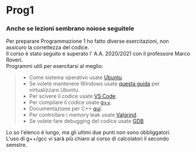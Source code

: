 # Prog1
### Anche se lezioni sembrano noiose seguitele
Per preparare Programmazione 1 ho fatto diverse esercitazioni, non assicuro la correttezza del codice.  
Il corso è stato seguito e superato l' A.A. 2020/2021 con il professore Marco Roveri.  
Programmi utili per esercitarsi al meglio:  
>* Come sistema operativo usate [Ubuntu](https://ubuntu.com/download/desktop).
>* Se volete mantenere Windows usate [questa guida](https://code.visualstudio.com/docs/remote/wsl) per virtualizzare Ubuntu.
>* Per scivere il codice usate [VS Code](https://code.visualstudio.com/).
>* Per compilare il codice usate [g++](https://gcc.gnu.org/).
>* Documentazione per C++ [qui](https://cplusplus.com/).
>* Per controllare i memory leak usate [Valgrind](https://valgrind.org/).
>* Se volete fare debugging del codice usate [GDB](http://www.gdbtutorial.com/.)  

Lo so l'elenco è lungo, ma gli ultimi due punti non sono obbliggatori.  
L'uso di g++/gcc vi sarà più chiaro al corso di calcolatori il secondo semstre.

